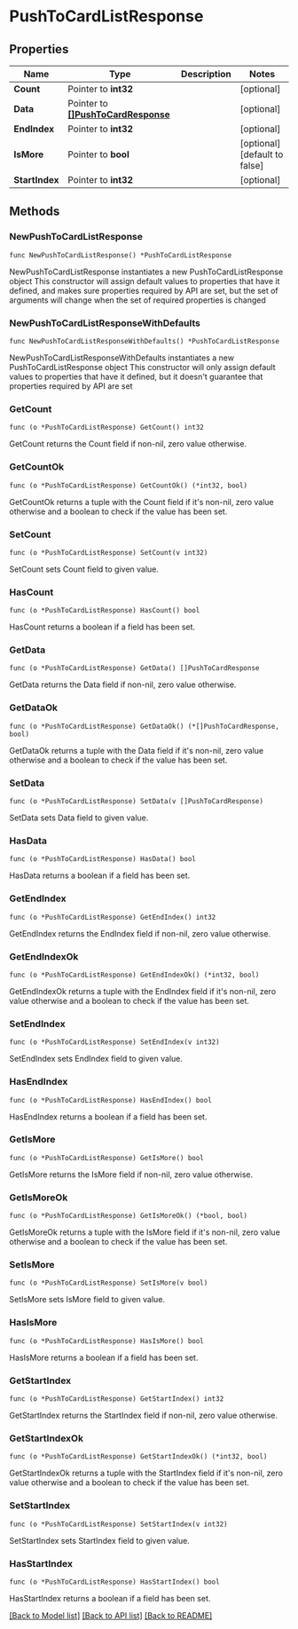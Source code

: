 # PushToCardListResponse

## Properties

Name | Type | Description | Notes
------------ | ------------- | ------------- | -------------
**Count** | Pointer to **int32** |  | [optional] 
**Data** | Pointer to [**[]PushToCardResponse**](PushToCardResponse.md) |  | [optional] 
**EndIndex** | Pointer to **int32** |  | [optional] 
**IsMore** | Pointer to **bool** |  | [optional] [default to false]
**StartIndex** | Pointer to **int32** |  | [optional] 

## Methods

### NewPushToCardListResponse

`func NewPushToCardListResponse() *PushToCardListResponse`

NewPushToCardListResponse instantiates a new PushToCardListResponse object
This constructor will assign default values to properties that have it defined,
and makes sure properties required by API are set, but the set of arguments
will change when the set of required properties is changed

### NewPushToCardListResponseWithDefaults

`func NewPushToCardListResponseWithDefaults() *PushToCardListResponse`

NewPushToCardListResponseWithDefaults instantiates a new PushToCardListResponse object
This constructor will only assign default values to properties that have it defined,
but it doesn't guarantee that properties required by API are set

### GetCount

`func (o *PushToCardListResponse) GetCount() int32`

GetCount returns the Count field if non-nil, zero value otherwise.

### GetCountOk

`func (o *PushToCardListResponse) GetCountOk() (*int32, bool)`

GetCountOk returns a tuple with the Count field if it's non-nil, zero value otherwise
and a boolean to check if the value has been set.

### SetCount

`func (o *PushToCardListResponse) SetCount(v int32)`

SetCount sets Count field to given value.

### HasCount

`func (o *PushToCardListResponse) HasCount() bool`

HasCount returns a boolean if a field has been set.

### GetData

`func (o *PushToCardListResponse) GetData() []PushToCardResponse`

GetData returns the Data field if non-nil, zero value otherwise.

### GetDataOk

`func (o *PushToCardListResponse) GetDataOk() (*[]PushToCardResponse, bool)`

GetDataOk returns a tuple with the Data field if it's non-nil, zero value otherwise
and a boolean to check if the value has been set.

### SetData

`func (o *PushToCardListResponse) SetData(v []PushToCardResponse)`

SetData sets Data field to given value.

### HasData

`func (o *PushToCardListResponse) HasData() bool`

HasData returns a boolean if a field has been set.

### GetEndIndex

`func (o *PushToCardListResponse) GetEndIndex() int32`

GetEndIndex returns the EndIndex field if non-nil, zero value otherwise.

### GetEndIndexOk

`func (o *PushToCardListResponse) GetEndIndexOk() (*int32, bool)`

GetEndIndexOk returns a tuple with the EndIndex field if it's non-nil, zero value otherwise
and a boolean to check if the value has been set.

### SetEndIndex

`func (o *PushToCardListResponse) SetEndIndex(v int32)`

SetEndIndex sets EndIndex field to given value.

### HasEndIndex

`func (o *PushToCardListResponse) HasEndIndex() bool`

HasEndIndex returns a boolean if a field has been set.

### GetIsMore

`func (o *PushToCardListResponse) GetIsMore() bool`

GetIsMore returns the IsMore field if non-nil, zero value otherwise.

### GetIsMoreOk

`func (o *PushToCardListResponse) GetIsMoreOk() (*bool, bool)`

GetIsMoreOk returns a tuple with the IsMore field if it's non-nil, zero value otherwise
and a boolean to check if the value has been set.

### SetIsMore

`func (o *PushToCardListResponse) SetIsMore(v bool)`

SetIsMore sets IsMore field to given value.

### HasIsMore

`func (o *PushToCardListResponse) HasIsMore() bool`

HasIsMore returns a boolean if a field has been set.

### GetStartIndex

`func (o *PushToCardListResponse) GetStartIndex() int32`

GetStartIndex returns the StartIndex field if non-nil, zero value otherwise.

### GetStartIndexOk

`func (o *PushToCardListResponse) GetStartIndexOk() (*int32, bool)`

GetStartIndexOk returns a tuple with the StartIndex field if it's non-nil, zero value otherwise
and a boolean to check if the value has been set.

### SetStartIndex

`func (o *PushToCardListResponse) SetStartIndex(v int32)`

SetStartIndex sets StartIndex field to given value.

### HasStartIndex

`func (o *PushToCardListResponse) HasStartIndex() bool`

HasStartIndex returns a boolean if a field has been set.


[[Back to Model list]](../README.md#documentation-for-models) [[Back to API list]](../README.md#documentation-for-api-endpoints) [[Back to README]](../README.md)


